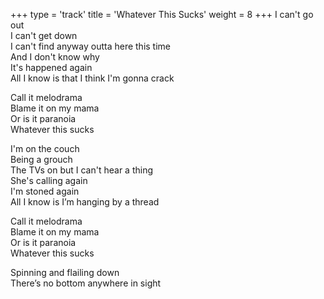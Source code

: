 +++
type = 'track'
title = 'Whatever This Sucks'
weight = 8
+++
I can't go out  
I can't get down  
I can't find anyway outta here this time  
And I don't know why  
It's happened again  
All I know is that I think I'm gonna crack

Call it melodrama  
Blame it on my mama  
Or is it paranoia  
Whatever this sucks

I'm on the couch  
Being a grouch  
The TVs on but I can't hear a thing  
She's calling again  
I'm stoned again  
All I know is I’m hanging by a thread

Call it melodrama  
Blame it on my mama  
Or is it paranoia  
Whatever this sucks

Spinning and flailing down  
There’s no bottom anywhere in sight
